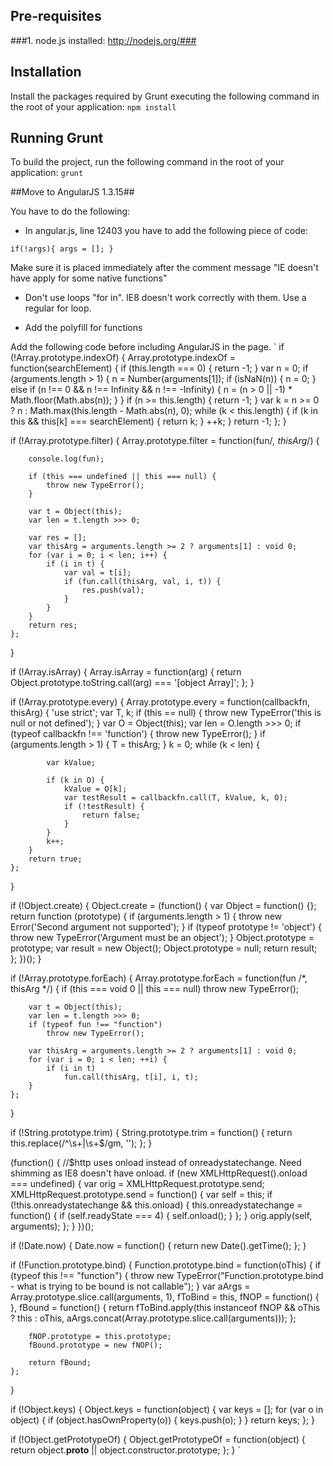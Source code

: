 ## Pre-requisites ##
###1. node.js installed: http://nodejs.org/###

## Installation ##
Install the packages required by Grunt executing the following command in the root of your application:
`npm install`

## Running Grunt ##
To build the project, run the following command in the root of your application:
`grunt`


##Move to AngularJS 1.3.15##

You have to do the following:

- In angular.js, line 12403 you have to add the following piece of code:

`
if(!args){
	args = [];
}
`

Make sure it is placed immediately after the comment message "IE doesn't have apply for some native functions"

- Don't use loops "for in". IE8 doesn't work correctly with them. Use a regular for loop. 


- Add the polyfill for functions

Add the following code before including AngularJS in the page.
`
if (!Array.prototype.indexOf) {
    Array.prototype.indexOf = function(searchElement) {
        if (this.length === 0) {
            return -1;
        }
        var n = 0;
        if (arguments.length > 1) {
            n = Number(arguments[1]);
            if (isNaN(n)) {
                n = 0;
            } else if (n !== 0 && n !== Infinity && n !== -Infinity) {
                n = (n > 0 || -1) * Math.floor(Math.abs(n));
            }
        }
        if (n >= this.length) {
            return -1;
        }
        var k = n >= 0 ? n : Math.max(this.length - Math.abs(n), 0);
        while (k < this.length) {
            if (k in this && this[k] === searchElement) {
                return k;
            }
            ++k;
        }
        return -1;
    };
}

if (!Array.prototype.filter) {
    Array.prototype.filter = function(fun/*, thisArg*/) {
	
		console.log(fun);
	
        if (this === undefined || this === null) {
            throw new TypeError();
        }

        var t = Object(this);
        var len = t.length >>> 0;
    
        var res = [];
        var thisArg = arguments.length >= 2 ? arguments[1] : void 0;
        for (var i = 0; i < len; i++) {
            if (i in t) {
                var val = t[i];
                if (fun.call(thisArg, val, i, t)) {
                    res.push(val);
                }
            }
        }
        return res;
    };
}

if (!Array.isArray) {
    Array.isArray = function(arg) {
        return Object.prototype.toString.call(arg) === '[object Array]';
    };
}

if (!Array.prototype.every) {
    Array.prototype.every = function(callbackfn, thisArg) {
        'use strict';
        var T, k;
        if (this == null) {
            throw new TypeError('this is null or not defined');
        }
        var O = Object(this);
        var len = O.length >>> 0;
        if (typeof callbackfn !== 'function') {
            throw new TypeError();
        }
        if (arguments.length > 1) {
            T = thisArg;
        }
        k = 0;
        while (k < len) {

            var kValue;

            if (k in O) {
                kValue = O[k];
                var testResult = callbackfn.call(T, kValue, k, O);
                if (!testResult) {
                    return false;
                }
            }
            k++;
        }
        return true;
    };
}

if (!Object.create) {
    Object.create = (function() {
        var Object = function() {};
        return function (prototype) {
            if (arguments.length > 1) {
                throw new Error('Second argument not supported');
            }
            if (typeof prototype != 'object') {
                throw new TypeError('Argument must be an object');
            }
            Object.prototype = prototype;
            var result = new Object();
            Object.prototype = null;
            return result;
        };
    })();
}

if (!Array.prototype.forEach) {
    Array.prototype.forEach = function(fun /*, thisArg */) {
        if (this === void 0 || this === null)
            throw new TypeError();

        var t = Object(this);
        var len = t.length >>> 0;
        if (typeof fun !== "function")
            throw new TypeError();

        var thisArg = arguments.length >= 2 ? arguments[1] : void 0;
        for (var i = 0; i < len; ++i) {
            if (i in t)
                fun.call(thisArg, t[i], i, t);
        }
    };
}

if (!String.prototype.trim) {
    String.prototype.trim = function() {
        return this.replace(/^\s+|\s+$/gm, '');
    };
}

(function() {
    //$http uses onload instead of onreadystatechange. Need shimming as IE8 doesn't have onload.
    if (new XMLHttpRequest().onload === undefined) {
        var orig = XMLHttpRequest.prototype.send;
        XMLHttpRequest.prototype.send = function() {
            var self = this;
            if (!this.onreadystatechange && this.onload) {
                this.onreadystatechange = function() {
                    if (self.readyState === 4) {
                        self.onload();
                    }
                };
            }
            orig.apply(self, arguments);
        };
    }
})();

if (!Date.now) {
    Date.now = function() {
        return new Date().getTime();
    };
}

if (!Function.prototype.bind) {
    Function.prototype.bind = function(oThis) {
        if (typeof this !== "function") {
            throw new TypeError("Function.prototype.bind - what is trying to be bound is not callable");
        }
        var aArgs = Array.prototype.slice.call(arguments, 1),
            fToBind = this,
            fNOP = function() {
            },
            fBound = function() {
                return fToBind.apply(this instanceof fNOP && oThis
                        ? this
                        : oThis,
                    aArgs.concat(Array.prototype.slice.call(arguments)));
            };

        fNOP.prototype = this.prototype;
        fBound.prototype = new fNOP();

        return fBound;
    };
}

if (!Object.keys) {
    Object.keys = function(object) {
        var keys = [];
        for (var o in object) {
            if (object.hasOwnProperty(o)) {
                keys.push(o);
            }
        }
        return keys;
    };
}

if (!Object.getPrototypeOf) {
    Object.getPrototypeOf = function(object) {
        return object.__proto__ || object.constructor.prototype;
    };
}
`